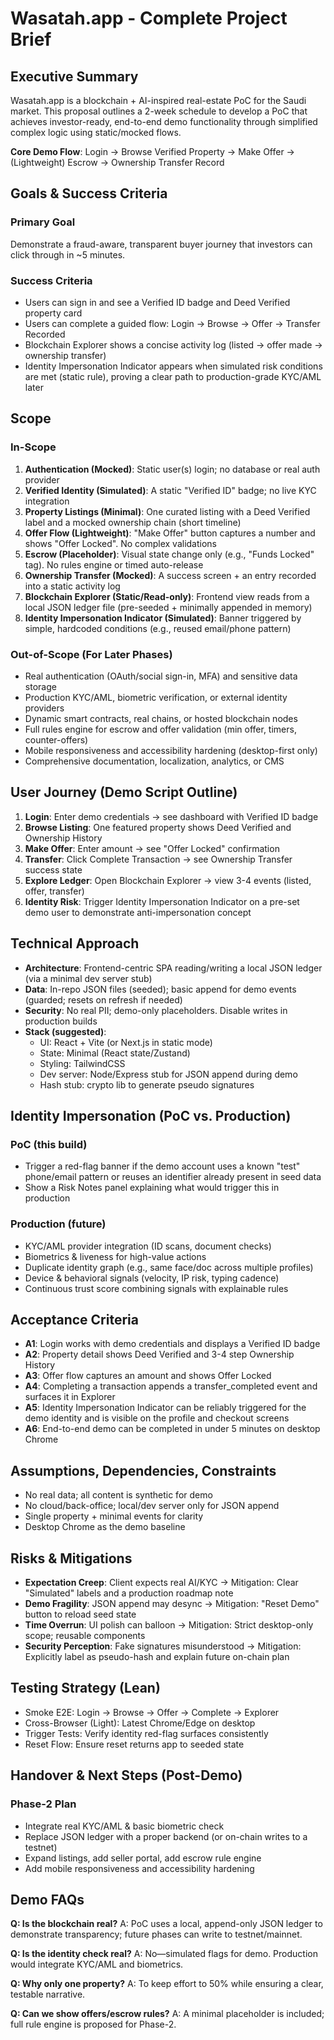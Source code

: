 # Wasatah.app - Complete Project Brief

## Executive Summary

Wasatah.app is a blockchain + AI-inspired real-estate PoC for the Saudi market. This proposal outlines a 2-week schedule to develop a PoC that achieves investor-ready, end-to-end demo functionality through simplified complex logic using static/mocked flows.

**Core Demo Flow**: Login → Browse Verified Property → Make Offer → (Lightweight) Escrow → Ownership Transfer Record

## Goals & Success Criteria

### Primary Goal
Demonstrate a fraud-aware, transparent buyer journey that investors can click through in ~5 minutes.

### Success Criteria
- Users can sign in and see a Verified ID badge and Deed Verified property card
- Users can complete a guided flow: Login → Browse → Offer → Transfer Recorded
- Blockchain Explorer shows a concise activity log (listed → offer made → ownership transfer)
- Identity Impersonation Indicator appears when simulated risk conditions are met (static rule), proving a clear path to production-grade KYC/AML later

## Scope

### In-Scope
1. **Authentication (Mocked)**: Static user(s) login; no database or real auth provider
2. **Verified Identity (Simulated)**: A static "Verified ID" badge; no live KYC integration
3. **Property Listings (Minimal)**: One curated listing with a Deed Verified label and a mocked ownership chain (short timeline)
4. **Offer Flow (Lightweight)**: "Make Offer" button captures a number and shows "Offer Locked". No complex validations
5. **Escrow (Placeholder)**: Visual state change only (e.g., "Funds Locked" tag). No rules engine or timed auto-release
6. **Ownership Transfer (Mocked)**: A success screen + an entry recorded into a static activity log
7. **Blockchain Explorer (Static/Read-only)**: Frontend view reads from a local JSON ledger file (pre-seeded + minimally appended in memory)
8. **Identity Impersonation Indicator (Simulated)**: Banner triggered by simple, hardcoded conditions (e.g., reused email/phone pattern)

### Out-of-Scope (For Later Phases)
- Real authentication (OAuth/social sign-in, MFA) and sensitive data storage
- Production KYC/AML, biometric verification, or external identity providers
- Dynamic smart contracts, real chains, or hosted blockchain nodes
- Full rules engine for escrow and offer validation (min offer, timers, counter-offers)
- Mobile responsiveness and accessibility hardening (desktop-first only)
- Comprehensive documentation, localization, analytics, or CMS

## User Journey (Demo Script Outline)

1. **Login**: Enter demo credentials → see dashboard with Verified ID badge
2. **Browse Listing**: One featured property shows Deed Verified and Ownership History
3. **Make Offer**: Enter amount → see "Offer Locked" confirmation
4. **Transfer**: Click Complete Transaction → see Ownership Transfer success state
5. **Explore Ledger**: Open Blockchain Explorer → view 3-4 events (listed, offer, transfer)
6. **Identity Risk**: Trigger Identity Impersonation Indicator on a pre-set demo user to demonstrate anti-impersonation concept

## Technical Approach

- **Architecture**: Frontend-centric SPA reading/writing a local JSON ledger (via a minimal dev server stub)
- **Data**: In-repo JSON files (seeded); basic append for demo events (guarded; resets on refresh if needed)
- **Security**: No real PII; demo-only placeholders. Disable writes in production builds
- **Stack (suggested)**:
  - UI: React + Vite (or Next.js in static mode)
  - State: Minimal (React state/Zustand)
  - Styling: TailwindCSS
  - Dev server: Node/Express stub for JSON append during demo
  - Hash stub: crypto lib to generate pseudo signatures

## Identity Impersonation (PoC vs. Production)

### PoC (this build)
- Trigger a red-flag banner if the demo account uses a known "test" phone/email pattern or reuses an identifier already present in seed data
- Show a Risk Notes panel explaining what would trigger this in production

### Production (future)
- KYC/AML provider integration (ID scans, document checks)
- Biometrics & liveness for high-value actions
- Duplicate identity graph (e.g., same face/doc across multiple profiles)
- Device & behavioral signals (velocity, IP risk, typing cadence)
- Continuous trust score combining signals with explainable rules

## Acceptance Criteria

- **A1**: Login works with demo credentials and displays a Verified ID badge
- **A2**: Property detail shows Deed Verified and 3-4 step Ownership History
- **A3**: Offer flow captures an amount and shows Offer Locked
- **A4**: Completing a transaction appends a transfer_completed event and surfaces it in Explorer
- **A5**: Identity Impersonation Indicator can be reliably triggered for the demo identity and is visible on the profile and checkout screens
- **A6**: End-to-end demo can be completed in under 5 minutes on desktop Chrome

## Assumptions, Dependencies, Constraints

- No real data; all content is synthetic for demo
- No cloud/back-office; local/dev server only for JSON append
- Single property + minimal events for clarity
- Desktop Chrome as the demo baseline

## Risks & Mitigations

- **Expectation Creep**: Client expects real AI/KYC → Mitigation: Clear "Simulated" labels and a production roadmap note
- **Demo Fragility**: JSON append may desync → Mitigation: "Reset Demo" button to reload seed state
- **Time Overrun**: UI polish can balloon → Mitigation: Strict desktop-only scope; reusable components
- **Security Perception**: Fake signatures misunderstood → Mitigation: Explicitly label as pseudo-hash and explain future on-chain plan

## Testing Strategy (Lean)

- Smoke E2E: Login → Browse → Offer → Complete → Explorer
- Cross-Browser (Light): Latest Chrome/Edge on desktop
- Trigger Tests: Verify identity red-flag surfaces consistently
- Reset Flow: Ensure reset returns app to seeded state

## Handover & Next Steps (Post-Demo)

### Phase-2 Plan
- Integrate real KYC/AML & basic biometric check
- Replace JSON ledger with a proper backend (or on-chain writes to a testnet)
- Expand listings, add seller portal, add escrow rule engine
- Add mobile responsiveness and accessibility hardening

## Demo FAQs

**Q: Is the blockchain real?**
A: PoC uses a local, append-only JSON ledger to demonstrate transparency; future phases can write to testnet/mainnet.

**Q: Is the identity check real?**
A: No—simulated flags for demo. Production would integrate KYC/AML and biometrics.

**Q: Why only one property?**
A: To keep effort to 50% while ensuring a clear, testable narrative.

**Q: Can we show offers/escrow rules?**
A: A minimal placeholder is included; full rule engine is proposed for Phase-2.
